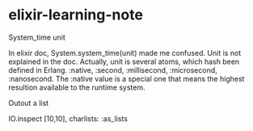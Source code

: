 # elixir-learning-note

System_time unit

In elixir doc, System.system_time(unit) made me confused. Unit is not explained in the doc. 
Actually, unit is several atoms, which hash been defined in Erlang.
:native, :second, :millisecond, :microsecond, :nanosecond. 
The :native value is a special one that means the highest resultion available to the runtime system.

Outout a list

IO.inspect [10,10], charlists: :as_lists
